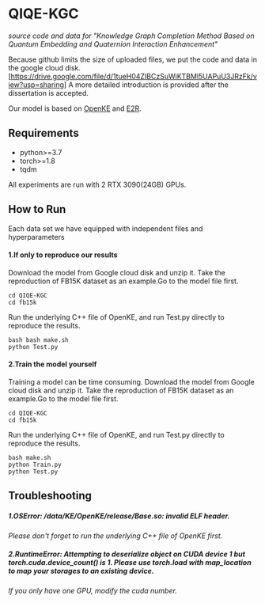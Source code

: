# QIQE-KGC
*source code and data for "Knowledge Graph Completion Method Based on Quantum Embedding and Quaternion Interaction Enhancement"*

Because github limits the size of uploaded files, we put the code and data in the google cloud disk.[https://drive.google.com/file/d/1tueH04ZIBCzSuWiKTBMl5UAPuU3JRzFk/view?usp=sharing]
A more detailed introduction is provided after the dissertation is accepted.


Our model is based on [OpenKE](https://github.com/thunlp/OpenKE) and [E2R](https://github.com/IBM/e2r).
## Requirements
* python>=3.7
* torch>=1.8 
* tqdm

All experiments are run with 2 RTX 3090(24GB) GPUs.

## How to Run
Each data set we have equipped with independent files and hyperparameters
#### 1.If only to reproduce our results
Download the model from Google cloud disk and unzip it.
Take the reproduction of FB15K dataset as an example.Go to the model file first.
```
cd QIQE-KGC
cd fb15k
```
Run the underlying C++ file of OpenKE, and run Test.py directly to reproduce the results.
```
bash bash make.sh
python Test.py
```
#### 2.Train the model yourself
Training a model can be time consuming.
Download the model from Google cloud disk and unzip it.
Take the reproduction of FB15K dataset as an example.Go to the model file first.
```
cd QIQE-KGC
cd fb15k
```
Run the underlying C++ file of OpenKE, and run Test.py directly to reproduce the results.
```
bash make.sh
python Train.py
python Test.py
```



## Troubleshooting

##### 1.OSError: /data/KE/OpenKE/release/Base.so: invalid ELF header.

*Please don't forget to run the underlying C++ file of OpenKE first.*

##### 2.RuntimeError: Attempting to deserialize object on CUDA device 1 but torch.cuda.device_count() is 1. Please use torch.load with map_location to map your storages to an existing device.
*If you only have one GPU, modify the cuda number.*

